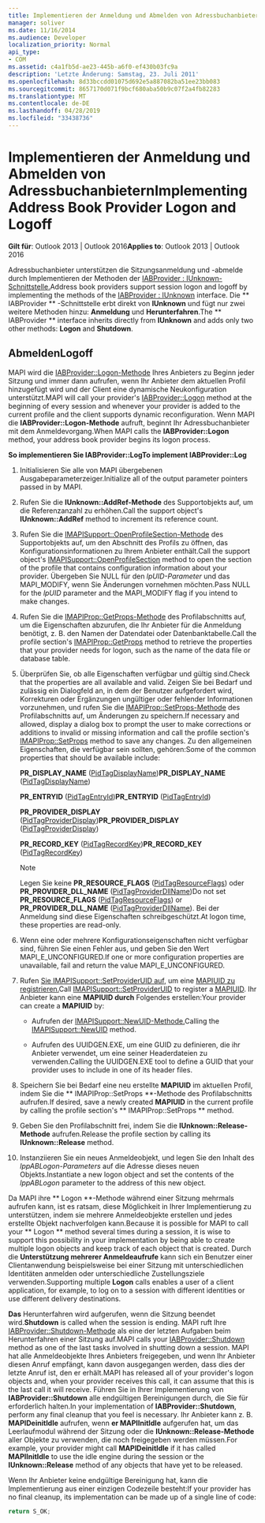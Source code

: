 ```yaml
---
title: Implementieren der Anmeldung und Abmelden von Adressbuchanbietern
manager: soliver
ms.date: 11/16/2014
ms.audience: Developer
localization_priority: Normal
api_type:
- COM
ms.assetid: c4a1fb5d-ae23-445b-a6f0-ef430b03fc9a
description: 'Letzte Änderung: Samstag, 23. Juli 2011'
ms.openlocfilehash: 8d33bccdd01075d692e5a887082ba51ee23bb083
ms.sourcegitcommit: 8657170d071f9bcf680aba50b9c07f2a4fb82283
ms.translationtype: MT
ms.contentlocale: de-DE
ms.lasthandoff: 04/28/2019
ms.locfileid: "33438736"
---
```

# <a name="implementing-address-book-provider-logon-and-logoff"></a><span data-ttu-id="8130c-103">Implementieren der Anmeldung und Abmelden von Adressbuchanbietern</span><span class="sxs-lookup"><span data-stu-id="8130c-103">Implementing Address Book Provider Logon and Logoff</span></span>

<span data-ttu-id="8130c-104">**Gilt für**: Outlook 2013 | Outlook 2016</span><span class="sxs-lookup"><span data-stu-id="8130c-104">**Applies to**: Outlook 2013 | Outlook 2016</span></span> 
  
<span data-ttu-id="8130c-105">Adressbuchanbieter unterstützen die Sitzungsanmeldung und -abmelde durch Implementieren der Methoden der [IABProvider : IUnknown-Schnittstelle.](iabprovideriunknown.md)</span><span class="sxs-lookup"><span data-stu-id="8130c-105">Address book providers support session logon and logoff by implementing the methods of the [IABProvider : IUnknown](iabprovideriunknown.md) interface.</span></span> <span data-ttu-id="8130c-106">Die \*\* IABProvider \*\* -Schnittstelle erbt direkt von **IUnknown** und fügt nur zwei weitere Methoden hinzu: **Anmeldung** und **Herunterfahren**.</span><span class="sxs-lookup"><span data-stu-id="8130c-106">The \*\* IABProvider \*\* interface inherits directly from **IUnknown** and adds only two other methods: **Logon** and **Shutdown**.</span></span> 
  
## <a name="logoff"></a><span data-ttu-id="8130c-107">Abmelden</span><span class="sxs-lookup"><span data-stu-id="8130c-107">Logoff</span></span>

<span data-ttu-id="8130c-108">MAPI wird die [IABProvider::Logon-Methode](iabprovider-logon.md) Ihres Anbieters zu Beginn jeder Sitzung und immer dann aufrufen, wenn Ihr Anbieter dem aktuellen Profil hinzugefügt wird und der Client eine dynamische Neukonfiguration unterstützt.</span><span class="sxs-lookup"><span data-stu-id="8130c-108">MAPI will call your provider's [IABProvider::Logon](iabprovider-logon.md) method at the beginning of every session and whenever your provider is added to the current profile and the client supports dynamic reconfiguration.</span></span> <span data-ttu-id="8130c-109">Wenn MAPI die **IABProvider::Logon-Methode** aufruft, beginnt Ihr Adressbuchanbieter mit dem Anmeldevorgang.</span><span class="sxs-lookup"><span data-stu-id="8130c-109">When MAPI calls the **IABProvider::Logon** method, your address book provider begins its logon process.</span></span> 
  
<span data-ttu-id="8130c-110">**So implementieren Sie IABProvider::Log**</span><span class="sxs-lookup"><span data-stu-id="8130c-110">**To implement IABProvider::Log**</span></span>
  
1. <span data-ttu-id="8130c-111">Initialisieren Sie alle von MAPI übergebenen Ausgabeparameterzeiger.</span><span class="sxs-lookup"><span data-stu-id="8130c-111">Initialize all of the output parameter pointers passed in by MAPI.</span></span> 
    
2. <span data-ttu-id="8130c-112">Rufen Sie die **IUnknown::AddRef-Methode** des Supportobjekts auf, um die Referenzanzahl zu erhöhen.</span><span class="sxs-lookup"><span data-stu-id="8130c-112">Call the support object's **IUnknown::AddRef** method to increment its reference count.</span></span> 
    
3. <span data-ttu-id="8130c-113">Rufen Sie die [IMAPISupport::OpenProfileSection-Methode](imapisupport-openprofilesection.md) des Supportobjekts auf, um den Abschnitt des Profils zu öffnen, das Konfigurationsinformationen zu Ihrem Anbieter enthält.</span><span class="sxs-lookup"><span data-stu-id="8130c-113">Call the support object's [IMAPISupport::OpenProfileSection](imapisupport-openprofilesection.md) method to open the section of the profile that contains configuration information about your provider.</span></span> <span data-ttu-id="8130c-114">Übergeben Sie NULL für den  _lpUID-Parameter_ und das MAPI_MODIFY, wenn Sie Änderungen vornehmen möchten.</span><span class="sxs-lookup"><span data-stu-id="8130c-114">Pass NULL for the  _lpUID_ parameter and the MAPI_MODIFY flag if you intend to make changes.</span></span> 
    
4. <span data-ttu-id="8130c-115">Rufen Sie die [IMAPIProp::GetProps-Methode](imapiprop-getprops.md) des Profilabschnitts auf, um die Eigenschaften abzurufen, die Ihr Anbieter für die Anmeldung benötigt, z. B. den Namen der Datendatei oder Datenbanktabelle.</span><span class="sxs-lookup"><span data-stu-id="8130c-115">Call the profile section's [IMAPIProp::GetProps](imapiprop-getprops.md) method to retrieve the properties that your provider needs for logon, such as the name of the data file or database table.</span></span> 
    
5. <span data-ttu-id="8130c-116">Überprüfen Sie, ob alle Eigenschaften verfügbar und gültig sind.</span><span class="sxs-lookup"><span data-stu-id="8130c-116">Check that the properties are all available and valid.</span></span> <span data-ttu-id="8130c-117">Zeigen Sie bei Bedarf und zulässig ein Dialogfeld an, in dem der Benutzer aufgefordert wird, Korrekturen oder Ergänzungen ungültiger oder fehlender Informationen vorzunehmen, und rufen Sie die [IMAPIProp::SetProps-Methode](imapiprop-setprops.md) des Profilabschnitts auf, um Änderungen zu speichern.</span><span class="sxs-lookup"><span data-stu-id="8130c-117">If necessary and allowed, display a dialog box to prompt the user to make corrections or additions to invalid or missing information and call the profile section's [IMAPIProp::SetProps](imapiprop-setprops.md) method to save any changes.</span></span> <span data-ttu-id="8130c-118">Zu den allgemeinen Eigenschaften, die verfügbar sein sollten, gehören:</span><span class="sxs-lookup"><span data-stu-id="8130c-118">Some of the common properties that should be available include:</span></span> 
    
   <span data-ttu-id="8130c-119">**PR_DISPLAY_NAME** ([PidTagDisplayName](pidtagdisplayname-canonical-property.md))</span><span class="sxs-lookup"><span data-stu-id="8130c-119">**PR_DISPLAY_NAME** ([PidTagDisplayName](pidtagdisplayname-canonical-property.md))</span></span>
    
   <span data-ttu-id="8130c-120">**PR_ENTRYID** ([PidTagEntryId](pidtagentryid-canonical-property.md))</span><span class="sxs-lookup"><span data-stu-id="8130c-120">**PR_ENTRYID** ([PidTagEntryId](pidtagentryid-canonical-property.md))</span></span>
    
   <span data-ttu-id="8130c-121">**PR_PROVIDER_DISPLAY** ([PidTagProviderDisplay](pidtagproviderdisplay-canonical-property.md))</span><span class="sxs-lookup"><span data-stu-id="8130c-121">**PR_PROVIDER_DISPLAY** ([PidTagProviderDisplay](pidtagproviderdisplay-canonical-property.md))</span></span>
    
   <span data-ttu-id="8130c-122">**PR_RECORD_KEY** ([PidTagRecordKey](pidtagrecordkey-canonical-property.md))</span><span class="sxs-lookup"><span data-stu-id="8130c-122">**PR_RECORD_KEY** ([PidTagRecordKey](pidtagrecordkey-canonical-property.md))</span></span>
    
   > [!NOTE]
   > <span data-ttu-id="8130c-123">Legen Sie keine **PR_RESOURCE_FLAGS** ([PidTagResourceFlags](pidtagresourceflags-canonical-property.md)) oder **PR_PROVIDER_DLL_NAME** ([PidTagProviderDllName](pidtagproviderdllname-canonical-property.md))</span><span class="sxs-lookup"><span data-stu-id="8130c-123">Do not set **PR_RESOURCE_FLAGS** ([PidTagResourceFlags](pidtagresourceflags-canonical-property.md)) or **PR_PROVIDER_DLL_NAME** ([PidTagProviderDllName](pidtagproviderdllname-canonical-property.md)).</span></span> <span data-ttu-id="8130c-124">Bei der Anmeldung sind diese Eigenschaften schreibgeschützt.</span><span class="sxs-lookup"><span data-stu-id="8130c-124">At logon time, these properties are read-only.</span></span> 
  
6. <span data-ttu-id="8130c-125">Wenn eine oder mehrere Konfigurationseigenschaften nicht verfügbar sind, führen Sie einen Fehler aus, und geben Sie den Wert MAPI_E_UNCONFIGURED.</span><span class="sxs-lookup"><span data-stu-id="8130c-125">If one or more configuration properties are unavailable, fail and return the value MAPI_E_UNCONFIGURED.</span></span>
    
7. <span data-ttu-id="8130c-126">Rufen [Sie IMAPISupport::SetProviderUID auf,](imapisupport-setprovideruid.md) um eine [MAPIUID zu registrieren.](mapiuid.md)</span><span class="sxs-lookup"><span data-stu-id="8130c-126">Call [IMAPISupport::SetProviderUID](imapisupport-setprovideruid.md) to register a [MAPIUID](mapiuid.md).</span></span> <span data-ttu-id="8130c-127">Ihr Anbieter kann eine **MAPIUID durch** Folgendes erstellen:</span><span class="sxs-lookup"><span data-stu-id="8130c-127">Your provider can create a **MAPIUID** by:</span></span> 
    
   - <span data-ttu-id="8130c-128">Aufrufen der [IMAPISupport::NewUID-Methode.](imapisupport-newuid.md)</span><span class="sxs-lookup"><span data-stu-id="8130c-128">Calling the [IMAPISupport::NewUID](imapisupport-newuid.md) method.</span></span> 
    
   - <span data-ttu-id="8130c-129">Aufrufen des UUIDGEN.EXE, um eine GUID zu definieren, die ihr Anbieter verwendet, um eine seiner Headerdateien zu verwenden.</span><span class="sxs-lookup"><span data-stu-id="8130c-129">Calling the UUIDGEN.EXE tool to define a GUID that your provider uses to include in one of its header files.</span></span>
    
8. <span data-ttu-id="8130c-130">Speichern Sie bei Bedarf eine neu erstellte **MAPIUID** im aktuellen Profil, indem Sie die \*\* IMAPIProp::SetProps \*\*-Methode des Profilabschnitts aufrufen.</span><span class="sxs-lookup"><span data-stu-id="8130c-130">If desired, save a newly created **MAPIUID** in the current profile by calling the profile section's \*\* IMAPIProp::SetProps \*\* method.</span></span> 
    
9. <span data-ttu-id="8130c-131">Geben Sie den Profilabschnitt frei, indem Sie die **IUnknown::Release-Methode** aufrufen.</span><span class="sxs-lookup"><span data-stu-id="8130c-131">Release the profile section by calling its **IUnknown::Release** method.</span></span> 
    
10. <span data-ttu-id="8130c-132">Instanziieren Sie ein neues Anmeldeobjekt, und legen Sie den Inhalt des  _lppABLogon-Parameters_ auf die Adresse dieses neuen Objekts.</span><span class="sxs-lookup"><span data-stu-id="8130c-132">Instantiate a new logon object and set the contents of the  _lppABLogon_ parameter to the address of this new object.</span></span> 
    
<span data-ttu-id="8130c-133">Da MAPI ihre \*\* Logon \*\*-Methode während einer Sitzung mehrmals aufrufen kann, ist es ratsam, diese Möglichkeit in Ihrer Implementierung zu unterstützen, indem sie mehrere Anmeldeobjekte erstellen und jedes erstellte Objekt nachverfolgen kann.</span><span class="sxs-lookup"><span data-stu-id="8130c-133">Because it is possible for MAPI to call your \*\* Logon \*\* method several times during a session, it is wise to support this possibility in your implementation by being able to create multiple logon objects and keep track of each object that is created.</span></span> <span data-ttu-id="8130c-134">Durch die **Unterstützung mehrerer Anmeldeaufrufe** kann sich ein Benutzer einer Clientanwendung beispielsweise bei einer Sitzung mit unterschiedlichen Identitäten anmelden oder unterschiedliche Zustellungsziele verwenden.</span><span class="sxs-lookup"><span data-stu-id="8130c-134">Supporting multiple **Logon** calls enables a user of a client application, for example, to log on to a session with different identities or use different delivery destinations.</span></span> 
  
<span data-ttu-id="8130c-135">**Das** Herunterfahren wird aufgerufen, wenn die Sitzung beendet wird.</span><span class="sxs-lookup"><span data-stu-id="8130c-135">**Shutdown** is called when the session is ending.</span></span> <span data-ttu-id="8130c-136">MAPI ruft Ihre [IABProvider::Shutdown-Methode](iabprovider-shutdown.md) als eine der letzten Aufgaben beim Herunterfahren einer Sitzung auf.</span><span class="sxs-lookup"><span data-stu-id="8130c-136">MAPI calls your [IABProvider::Shutdown](iabprovider-shutdown.md) method as one of the last tasks involved in shutting down a session.</span></span> <span data-ttu-id="8130c-137">MAPI hat alle Anmeldeobjekte Ihres Anbieters freigegeben, und wenn Ihr Anbieter diesen Anruf empfängt, kann davon ausgegangen werden, dass dies der letzte Anruf ist, den er erhält.</span><span class="sxs-lookup"><span data-stu-id="8130c-137">MAPI has released all of your provider's logon objects and, when your provider receives this call, it can assume that this is the last call it will receive.</span></span> <span data-ttu-id="8130c-138">Führen Sie in Ihrer Implementierung von **IABProvider::Shutdown** alle endgültigen Bereinigungen durch, die Sie für erforderlich halten.</span><span class="sxs-lookup"><span data-stu-id="8130c-138">In your implementation of **IABProvider::Shutdown**, perform any final cleanup that you feel is necessary.</span></span> <span data-ttu-id="8130c-139">Ihr Anbieter kann z. B. **MAPIDeinitIdle** aufrufen, wenn **er MAPIInitIdle** aufgerufen hat, um das Leerlaufmodul während der Sitzung oder die **IUnknown::Release-Methode** aller Objekte zu verwenden, die noch freigegeben werden müssen.</span><span class="sxs-lookup"><span data-stu-id="8130c-139">For example, your provider might call **MAPIDeinitIdle** if it has called **MAPIInitIdle** to use the idle engine during the session or the **IUnknown::Release** method of any objects that have yet to be released.</span></span> 
  
<span data-ttu-id="8130c-140">Wenn Ihr Anbieter keine endgültige Bereinigung hat, kann die Implementierung aus einer einzigen Codezeile besteht:</span><span class="sxs-lookup"><span data-stu-id="8130c-140">If your provider has no final cleanup, its implementation can be made up of a single line of code:</span></span> 
  
```cpp
return S_OK;

```



